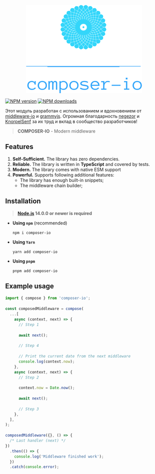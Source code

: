 <p align="center"><img src="https://raw.githubusercontent.com/Frodi1998/composer-io/master/logo.svg?sanitize=true"></p>
<p align="center">

<a href="https://www.npmjs.com/package/composer-io"><img src="https://img.shields.io/npm/v/composer-io.svg?style=flat-square" alt="NPM version"></a>
<a href="https://www.npmjs.com/package/composer-io"><img src="https://img.shields.io/npm/dt/composer-io.svg?style=flat-square" alt="NPM downloads"></a>

<p align="center">

</p>

Этот модуль разработан с использованием и вдохновением от [middleware-io](https://github.com/negezor/middleware-io)
и [grammyjs](https://github.com/grammyjs/grammy).
Огромная благодарность [negezor](https://github.com/negezor) и [KnorpelSenf](https://github.com/KnorpelSenf) за их труд и вклад в сообщество разработчиков!

> **COMPOSER-IO** - Modern middleware

<!-- | 📖 [Documentation](docs/) |
|---------------------------| -->

## Features

1. **Self-Sufficient.** The library has zero dependencies.
2. **Reliable.** The library is written in **TypeScript** and covered by tests.
3. **Modern.** The library comes with native ESM support
4. **Powerful.** Supports following additional features:
   - The library has enough built-in snippets;
   - The middleware chain builder;

## Installation

> **[Node.js](https://nodejs.org/) 14.0.0 or newer is required**

- **Using `npm`** (recommended)
  ```shell
  npm i composer-io
  ```
- **Using `Yarn`**
  ```shell
  yarn add composer-io
  ```
- **Using `pnpm`**
  ```shell
  pnpm add composer-io
  ```

## Example usage

```js
import { compose } from 'composer-io';

const composedMiddleware = compose(
  ...[
    async (context, next) => {
      // Step 1

      await next();

      // Step 4

      // Print the current date from the next middleware
      console.log(context.now);
    },
    async (context, next) => {
      // Step 2

      context.now = Date.now();

      await next();

      // Step 3
    },
  ],
);

composedMiddleware({}, () => {
  /* Last handler (next) */
})
  .then(() => {
    console.log('Middleware finished work');
  })
  .catch(console.error);
```
